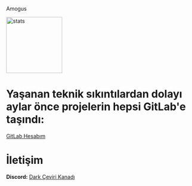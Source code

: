 
<p1>Amogus</p1>

<p align="left">
   <img src="https://styles.redditmedia.com/t5_3jr362/styles/communityIcon_mah57qwr6xw61.png" width="%100" height="150px" alt="stats" />
</p>
<h1>Yaşanan teknik sıkıntılardan dolayı aylar önce projelerin hepsi GitLab'e taşındı:</h1>
<a href = https://gitlab.com/DarkBloodKingZero>GitLab Hesabım</a>

<h1>İletişim</h1>
<strong>Discord:</strong>
<a href = "https://discord.com/invite/xrVPGvp6Hc">Dark Çeviri Kanadı</a>

